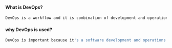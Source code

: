 #### What is DevOps?
```sh
DevOps is a workflow and it is combination of development and operational teams.
```
#### why DevOps is used?
```sh
DevOps is important because it's a software development and operations approach that enables faster development of new products and easier maintenance of existing deployments.
```
